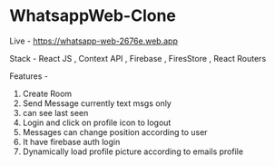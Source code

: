 # WhatsappWeb-Clone
Live - https://whatsapp-web-2676e.web.app


Stack - React JS , Context API , Firebase , FiresStore , React Routers

Features -
1) Create Room
2) Send Message currently text msgs only
3) can see last seen
4) Login and click on profile icon to logout
5) Messages can change position according to user
6) It have firebase auth login
7) Dynamically load profile picture according to emails profile
